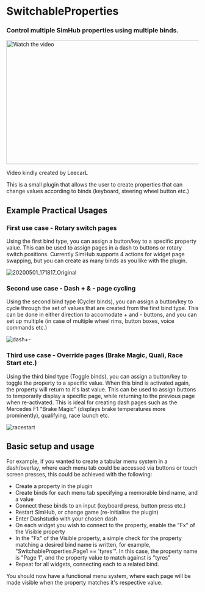 # SwitchableProperties

### Control multiple SimHub properties using multiple binds.


<a href="http://www.youtube.com/watch?feature=player_embedded&v=8D7W_UCHs4c" target="_blank">
 <img src="http://img.youtube.com/vi/8D7W_UCHs4c/mqdefault.jpg" alt="Watch the video" width="576" height="324" />
</a>

Video kindly created by LeecarL


This is a small plugin that allows the user to create properties that can change values according to binds (keyboard, steering wheel button etc.)

## Example Practical Usages

### First use case - Rotary switch pages
Using the first bind type, you can assign a button/key to a specific property value. This can be used to assign pages in a dash to buttons or rotary switch positions. Currently SimHub supports 4 actions for widget page swapping, but you can create as many binds as you like with the plugin.

![20200501_171817_Original](https://user-images.githubusercontent.com/18599017/183436266-d405da41-c9ee-400d-8015-61da09ab9fab.png)

### Second use case - Dash + & - page cycling
Using the second bind type (Cycler binds), you can assign a button/key to cycle through the set of values that are created from the first bind type. This can be done in either direction to accomodate + and - buttons, and you can set up multiple (in case of multiple wheel rims, button boxes, voice commands etc.)

![dash+-](https://user-images.githubusercontent.com/18599017/183439063-d1d3986d-2844-4e4d-b3cf-aca2d0c27038.png)

### Third use case - Override pages (Brake Magic, Quali, Race Start etc.)
Using the third bind type (Toggle binds), you can assign a button/key to toggle the property to a specific value. When this bind is activated again, the property will return to it's last value. This can be used to assign buttons to temporarily display a specific page, while returning to the previous page when re-activated. This is ideal for creating dash pages such as the Mercedes F1 "Brake Magic" (displays brake temperatures more prominently), qualifying, race launch etc.

![racestart](https://user-images.githubusercontent.com/18599017/183440164-5efff47a-c88d-4af7-a725-233aa87945ad.png)

## Basic setup and usage

For example, if you wanted to create a tabular menu system in a dash/overlay, where each menu tab could be accessed via buttons or touch screen presses, this could be achieved with the following:

- Create a property in the plugin
- Create binds for each menu tab specifying a memorable bind name, and a value
- Connect these binds to an input (keyboard press, button press etc.)
- Restart SimHub, or change game (re-initialise the plugin)
- Enter Dashstudio with your chosen dash
- On each widget you wish to connect to the property, enable the "Fx" of the Visible property
- In the "Fx" of the Visible property, a simple check for the property matching a desired bind name is written, for example, "SwitchableProperties.Page1 == 'tyres'". In this case, the property name is "Page 1", and the property value to match against is "tyres"
- Repeat for all widgets, connecting each to a related bind.

You should now have a functional menu system, where each page will be made visible when the property matches it's respective value.
